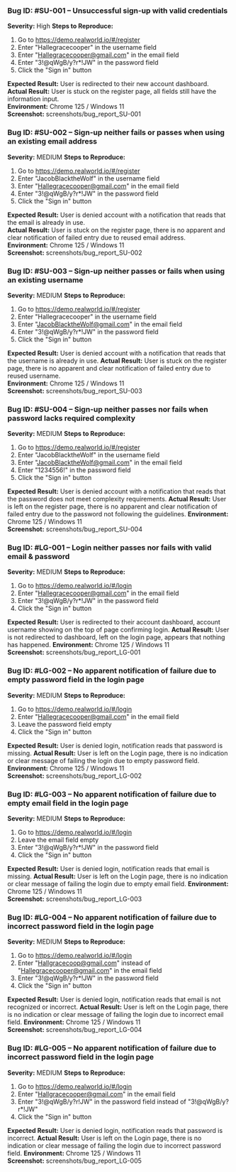 ### Bug ID: #SU-001 – Unsuccessful sign-up with valid credentials

**Severity:** High 
**Steps to Reproduce:**
1. Go to https://demo.realworld.io/#/register
2. Enter "Hallegracecooper" in the username field
3. Enter "Hallegracecooper@gmail.com" in the email field
4. Enter "3!@qWgB/y?r*!JW" in the password field
5. Click the "Sign in" button

**Expected Result:** User is redirected to their new account dashboard.  
**Actual Result:** User is stuck on the register page, all fields still have the information input.  
**Environment:** Chrome 125 / Windows 11  
**Screenshot:** screenshots/bug_report_SU-001



### Bug ID: #SU-002 – Sign-up neither fails or passes when using an existing email address

**Severity:** MEDIUM
**Steps to Reproduce:**
1. Go to https://demo.realworld.io/#/register
2. Enter "JacobBlacktheWolf" in the username field
3. Enter "Hallegracecooper@gmail.com" in the email field
4. Enter "3!@qWgB/y?r*!JW" in the password field
5. Click the "Sign in" button

**Expected Result:** User is denied account with a notification that reads that the email is already in use.  
**Actual Result:** User is stuck on the register page, there is no apparent and clear notification of failed entry due to reused email address.  
**Environment:** Chrome 125 / Windows 11  
**Screenshot:** screenshots/bug_report_SU-002



### Bug ID: #SU-003 – Sign-up neither passes or fails when using an existing username

**Severity:** MEDIUM
**Steps to Reproduce:**
1. Go to https://demo.realworld.io/#/register
2. Enter "Hallegracecooper" in the username field
3. Enter "JacobBlacktheWolf@gmail.com" in the email field
4. Enter "3!@qWgB/y?r*!JW" in the password field
5. Click the "Sign in" button

**Expected Result:** User is denied account with a notification that reads that the username is already in use. 
**Actual Result:** User is stuck on the register page, there is no apparent and clear notification of failed entry due to reused username.  
**Environment:** Chrome 125 / Windows 11  
**Screenshot:** screenshots/bug_report_SU-003



### Bug ID: #SU-004 – Sign-up neither passes nor fails when password lacks required complexity

**Severity:** MEDIUM
**Steps to Reproduce:**
1. Go to https://demo.realworld.io/#/register
2. Enter "JacobBlacktheWolf" in the username field
3. Enter "JacobBlacktheWolf@gmail.com" in the email field
4. Enter "1234556!" in the password field
5. Click the "Sign in" button

**Expected Result:** User is denied account with a notification that reads that the password does not meet complexity requirements.
**Actual Result:** User is left on the register page, there is no apparent and clear notification of failed entry due to the password not following the guidelines.
**Environment:** Chrome 125 / Windows 11  
**Screenshot:** screenshots/bug_report_SU-004



### Bug ID: #LG-001 – Login neither passes nor fails with valid email & password

**Severity:** MEDIUM
**Steps to Reproduce:**
1. Go to https://demo.realworld.io/#/login
2. Enter "Hallegracecooper@gmail.com" in the email field
3. Enter "3!@qWgB/y?r*!JW" in the password field
4. Click the "Sign in" button

**Expected Result:** User is redirected to their account dashboard, account username showing on the top of page confirming login.
**Actual Result:** User is not redirected to dashboard, left on the login page, appears that nothing has happened.
**Environment:** Chrome 125 / Windows 11  
**Screenshot:** screenshots/bug_report_LG-001



### Bug ID: #LG-002 – No apparent notification of failure due to empty password field in the login page

**Severity:** MEDIUM
**Steps to Reproduce:**
1. Go to https://demo.realworld.io/#/login
2. Enter "Hallegracecooper@gmail.com" in the email field
3. Leave the password field empty
4. Click the "Sign in" button

**Expected Result:** User is denied login, notification reads that password is missing.
**Actual Result:** User is left on the Login page, there is no indication or clear message of failing the login due to empty password field. 
**Environment:** Chrome 125 / Windows 11  
**Screenshot:** screenshots/bug_report_LG-002



### Bug ID: #LG-003 – No apparent notification of failure due to empty email field in the login page

**Severity:** MEDIUM
**Steps to Reproduce:**
1. Go to https://demo.realworld.io/#/login
2. Leave the email field empty
3. Enter "3!@qWgB/y?r*!JW" in the password field
4. Click the "Sign in" button

**Expected Result:** User is denied login, notification reads that email is missing.
**Actual Result:** User is left on the Login page, there is no indication or clear message of failing the login due to empty email field.
**Environment:** Chrome 125 / Windows 11  
**Screenshot:** screenshots/bug_report_LG-003



### Bug ID: #LG-004 – No apparent notification of failure due to incorrect password field in the login page

**Severity:** MEDIUM
**Steps to Reproduce:**
1. Go to https://demo.realworld.io/#/login
2. Enter "Hallgracecoop@gmail.com" instead of "Hallegracecooper@gmail.com" in the email field
3. Enter "3!@qWgB/y?r*!JW" in the password field
4. Click the "Sign in" button

**Expected Result:** User is denied login, notification reads that email is not recognized or incorrect.
**Actual Result:** User is left on the Login page, there is no indication or clear message of failing the login due to incorrect email field.
**Environment:** Chrome 125 / Windows 11  
**Screenshot:** screenshots/bug_report_LG-004



### Bug ID: #LG-005 – No apparent notification of failure due to incorrect password field in the login page

**Severity:** MEDIUM
**Steps to Reproduce:**
1. Go to https://demo.realworld.io/#/login
2. Enter "Hallgracecooper@gmail.com" in the email field
3. Enter "3!@qWgB/y?r!JW" in the password field instead of "3!@qWgB/y?r*!JW"
4. Click the "Sign in" button

**Expected Result:** User is denied login, notification reads that password is incorrect.
**Actual Result:** User is left on the Login page, there is no indication or clear message of failing the login due to incorrect password field.
**Environment:** Chrome 125 / Windows 11  
**Screenshot:** screenshots/bug_report_LG-005